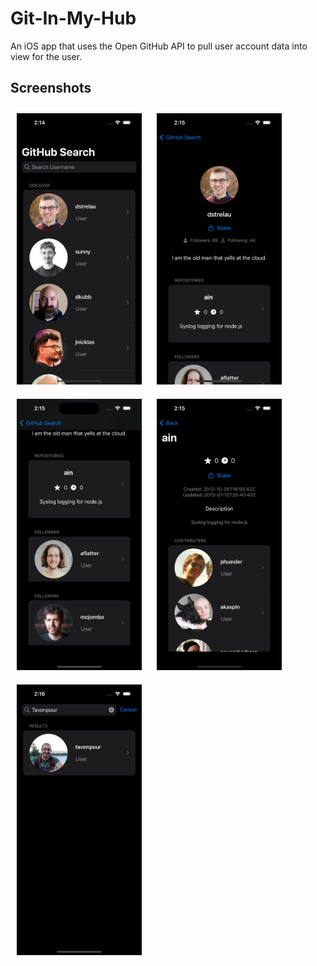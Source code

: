 # Git-In-My-Hub
An iOS app that uses the Open GitHub API to pull user account data into view for the user.

## Screenshots

<img src="homeview.png" width="200" style="margin: 10px"/> <img src="userview.png" width="200" style="margin: 10px"/> <img src="userviewtwo.png" width="200" style="margin: 10px"/> <img src="repoview.png" width="200" style="margin: 10px"/> <img src="searchview.png" width="200" style="margin: 10px"/>
